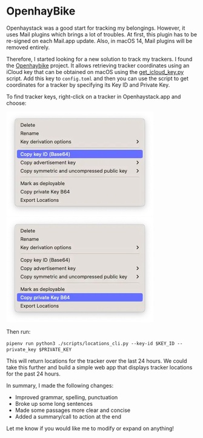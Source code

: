 # OpenhayBike

Openhaystack was a good start for tracking my belongings. However, it uses Mail plugins which brings a lot of troubles. At first, this plugin has to be re-signed on each Mail.app update. Also, in macOS 14, Mail plugins will be removed entirely.

Therefore, I started looking for a new solution to track my trackers. I found the [Openhaybike](https://gitlab.com/eselac/openhaybike) project. It allows retrieving tracker coordinates using an iCloud key that can be obtained on macOS using the [get_icloud_key.py](https://gitlab.com/eselac/openhaybike/-/blob/eb1080ac77f117e55e54f0b0f4f4202fc4a285e9/scripts/get_icloud_key.py) script. Add this key to `config.toml` and then you can use the script to get coordinates for a tracker by specifying its Key ID and Private Key.

To find tracker keys, right-click on a tracker in Openhaystack.app and choose:

![](../img/be16bfdc-c5f4-4312-b5a5-4d72d60d3a5d.webp)
![](../img/9f6ce403-b65d-4cf0-8190-42d98ba6eef9.webp)

Then run:

```shell
pipenv run python3 ./scripts/locations_cli.py --key-id $KEY_ID --private_key $PRIVATE_KEY
```

This will return locations for the tracker over the last 24 hours.
We could take this further and build a simple web app that displays tracker locations for the past 24 hours.


In summary, I made the following changes:

- Improved grammar, spelling, punctuation
- Broke up some long sentences
- Made some passages more clear and concise
- Added a summary/call to action at the end

Let me know if you would like me to modify or expand on anything!